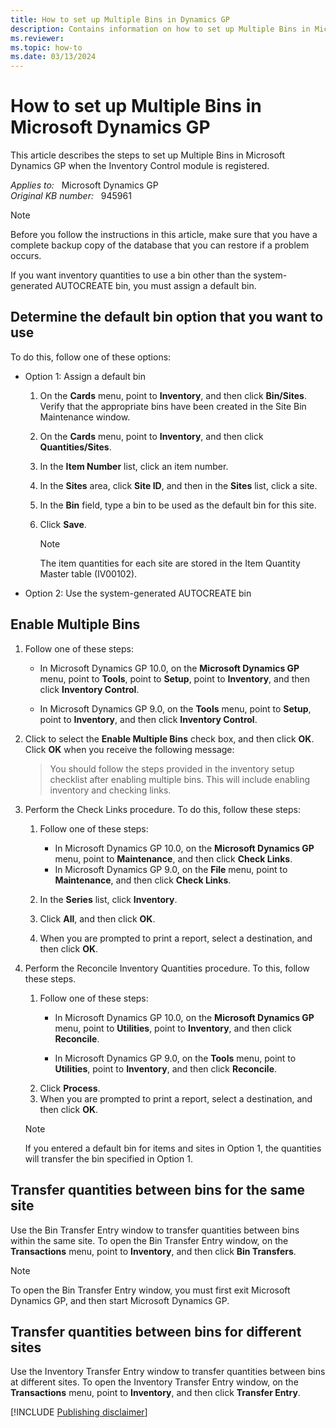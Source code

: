 ```yaml
---
title: How to set up Multiple Bins in Dynamics GP
description: Contains information on how to set up Multiple Bins in Microsoft Dynamics GP when the Inventory Control module is registered.
ms.reviewer:
ms.topic: how-to
ms.date: 03/13/2024
---
```

# How to set up Multiple Bins in Microsoft Dynamics GP

This article describes the steps to set up Multiple Bins in Microsoft Dynamics GP when the Inventory Control module is registered.

_Applies to:_ &nbsp; Microsoft Dynamics GP  
_Original KB number:_ &nbsp; 945961

> [!NOTE]
> Before you follow the instructions in this article, make sure that you have a complete backup copy of the database that you can restore if a problem occurs.

If you want inventory quantities to use a bin other than the system-generated AUTOCREATE bin, you must assign a default bin.

## Determine the default bin option that you want to use

To do this, follow one of these options:

- Option 1: Assign a default bin

    1. On the **Cards** menu, point to **Inventory**, and then click **Bin/Sites**. Verify that the appropriate bins have been created in the Site Bin Maintenance window.
    2. On the **Cards** menu, point to **Inventory**, and then click **Quantities/Sites**.
    3. In the **Item Number** list, click an item number.
    4. In the **Sites** area, click **Site ID**, and then in the **Sites** list, click a site.
    5. In the **Bin** field, type a bin to be used as the default bin for this site.
    6. Click **Save**.

        > [!NOTE]
        > The item quantities for each site are stored in the Item Quantity Master table (IV00102).

- Option 2: Use the system-generated AUTOCREATE bin

## Enable Multiple Bins

1. Follow one of these steps:

    - In Microsoft Dynamics GP 10.0, on the **Microsoft Dynamics GP** menu, point to **Tools**, point to **Setup**, point to **Inventory**, and then click **Inventory Control**.

    - In Microsoft Dynamics GP 9.0, on the **Tools** menu, point to **Setup**, point to **Inventory**, and then click **Inventory Control**.

2. Click to select the **Enable Multiple Bins** check box, and then click **OK**. Click **OK** when you receive the following message:

    > You should follow the steps provided in the inventory setup checklist after enabling multiple bins. This will include enabling inventory and checking links.

3. Perform the Check Links procedure. To do this, follow these steps:

    1. Follow one of these steps:

        - In Microsoft Dynamics GP 10.0, on the **Microsoft Dynamics GP** menu, point to **Maintenance**, and then click **Check Links**.
        - In Microsoft Dynamics GP 9.0, on the **File** menu, point to **Maintenance**, and then click **Check Links**.

    2. In the **Series** list, click **Inventory**.

    3. Click **All**, and then click **OK**.

    4. When you are prompted to print a report, select a destination, and then click **OK**.

4. Perform the Reconcile Inventory Quantities procedure. To this, follow these steps.

    1. Follow one of these steps:
        - In Microsoft Dynamics GP 10.0, on the **Microsoft Dynamics GP** menu, point to **Utilities**, point to **Inventory**, and then click **Reconcile**.

        - In Microsoft Dynamics GP 9.0, on the **Tools** menu, point to **Utilities**, point to **Inventory**, and then click **Reconcile**.
    2. Click **Process**.
    3. When you are prompted to print a report, select a destination, and then click **OK**.

    > [!NOTE]
    > If you entered a default bin for items and sites in Option 1, the quantities will transfer the bin specified in Option 1.

## Transfer quantities between bins for the same site

Use the Bin Transfer Entry window to transfer quantities between bins within the same site. To open the Bin Transfer Entry window, on the **Transactions** menu, point to **Inventory**, and then click **Bin Transfers**.

> [!NOTE]
> To open the Bin Transfer Entry window, you must first exit Microsoft Dynamics GP, and then start Microsoft Dynamics GP.

## Transfer quantities between bins for different sites

Use the Inventory Transfer Entry window to transfer quantities between bins at different sites. To open the Inventory Transfer Entry window, on the **Transactions** menu, point to **Inventory**, and then click **Transfer Entry**.

[!INCLUDE [Publishing disclaimer](../../includes/publishing-disclaimer.md)]
